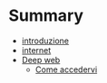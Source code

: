 # Summary

* [introduzione](README.md)
* [internet](internet.md)
* [Deep web](deep_web.md)
   * [Come accedervi](come_accedervi.md)

